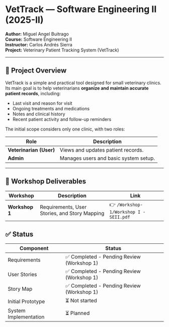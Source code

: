 # VetTrack — Software Engineering II (2025-II)

**Author:** Miguel Angel Buitrago  
**Course:** Software Engineering II  
**Instructor:** Carlos Andrés Sierra  
**Project:** Veterinary Patient Tracking System (VetTrack)

---

## 📌 Project Overview

VetTrack is a simple and practical tool designed for small veterinary clinics.  
Its main goal is to help veterinarians **organize and maintain accurate patient records**, including:

- Last visit and reason for visit  
- Ongoing treatments and medications  
- Notes and clinical history  
- Recent patient activity and follow-up reminders  

The initial scope considers only one clinic, with two roles:

| Role | Description |
|------|-------------|
| **Veterinarian (User)** | Views and updates patient records. |
| **Admin** | Manages users and basic system setup. |

---

## 🧪 Workshop Deliverables

| Workshop | Description | Link |
|---------|-------------|------|
| **Workshop 1** | Requirements, User Stories, and Story Mapping | 👉 `/Workshop-1/Workshop I - SEII.pdf` |

## ✅ Status

| Component | Status |
|----------|--------|
| Requirements | ✅ Completed - Pending Review (Workshop 1) |
| User Stories | ✅ Completed - Pending Review (Workshop 1) |
| Story Map | ✅ Completed - Pending Review (Workshop 1) |
| Initial Prototype | ⏳ Not started |
| System Implementation | ⏳ Planned |
